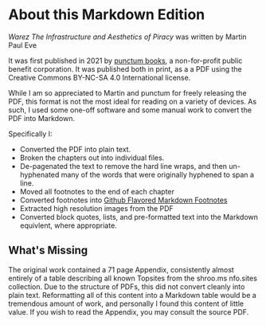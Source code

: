 

# About this Markdown Edition

*Warez The Infrastructure and Aesthetics of Piracy* was written by Martin Paul Eve 

It was first published in 2021 by [punctum books](https://punctumbooks.com), a non-for-profit public benefit corporation. It was published both in print, as a a PDF using the Creative Commons BY-NC-SA 4.0 International license.

While I am so appreciated to Martin and punctum for freely releasing the PDF, this format is not the most ideal for reading on a variety of devices. As such, I used some one-off software and some manual work to convert the PDF into Markdown.

Specifically I:

* Converted the PDF into plain text. 
* Broken the chapters out into individual files.
* De-pagenated the text to remove the hard line wraps, and then un-hyphenated many of the words that were originally hyphened to span a line.
* Moved all footnotes to the end of each chapter
* Converted footnotes into [Github Flavored Markdown Footnotes](https://docs.github.com/en/enterprise-cloud@latest/get-started/writing-on-github/getting-started-with-writing-and-formatting-on-github/basic-writing-and-formatting-syntax#footnotes)
* Extracted high resolution images from the PDF
* Converted block quotes, lists, and pre-formatted text into the Markdown equivlent, where appropriate.

## What's Missing

The original work contained a 71 page Appendix, consistently almost entirely of a table describing all known Topsites from the shroo.ms nfo.sites collection. Due to the structure of PDFs, this did not convert cleanly into plain text. Reformatting all of this content into a Markdown table would be a tremendous amount of work, and personally I found this content of little value. If you wish to read the Appendix, you may consult the source PDF.

